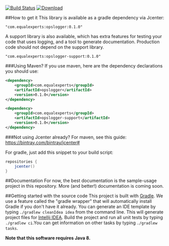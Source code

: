 [![Build Status](https://travis-ci.org/EqualExperts/opslogger.svg?branch=master)](https://travis-ci.org/EqualExperts/opslogger)
[ ![Download](https://api.bintray.com/packages/equalexperts/open-source/opslogger/images/download.svg) ](https://bintray.com/equalexperts/open-source/opslogger/_latestVersion)

##How to get it
This library is available as a gradle dependency via Jcenter:

    "com.equalexperts:opslogger:0.1.0"

A support library is also available, which has extra features for testing your code that uses logging, and a tool
to generate documentation. Production code should not depend on the support library.

    "com.equalexperts:opslogger-support:0.1.0"


###Using Maven?
If you use maven, here are the dependency declarations you should use:

```xml
<dependency>
	<groupId>com.equalexperts</groupId>
	<artifactId>opslogger</artifactId>
	<version>0.1.0</version>
</dependency>

<dependency>
	<groupId>com.equalexperts</groupId>
	<artifactId>opslogger-support</artifactId>
	<version>0.1.0</version>
</dependency>
```

###Not using Jcenter already?
For maven, see this guide: https://bintray.com/bintray/jcenter#

For gradle, just add this snippet to your build script:

```groovy
repositories {  
    jcenter()  
}
```

##Documentation
For now, the best documentation is the sample-usage project in this repository. More (and better!) documentation is coming soon.

##Getting started with the source code
This project is built with [Gradle](http://www.gradle.org/). We use a feature called the "gradle wrapper" that will automatically install
Gradle if you don't have it already. You can generate an IDE template by typing `./gradlew cleanIdea idea` from the command line. This
will generate project files for [Intellij IDEA](http://www.jetbrains.com/idea/). Build the project and run all unit tests by typing
`./gradlew ci`.You can get information on other tasks by typing `./gradlew tasks`.

**Note that this software requires Java 8.**
